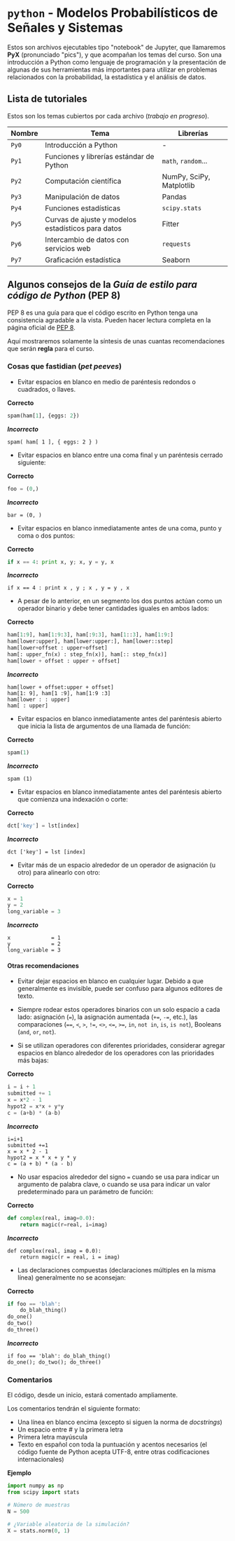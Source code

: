 # `python` - Modelos Probabilísticos de Señales y Sistemas

Estos son archivos ejecutables tipo "notebook" de Jupyter, que llamaremos **PyX** (pronunciado "pics"), y que acompañan los temas del curso. Son una introducción a Python como lenguaje de programación y la presentación de algunas de sus herramientas más importantes para utilizar en problemas relacionados con la probabilidad, la estadística y el análisis de datos.

## Lista de tutoriales

Estos son los temas cubiertos por cada archivo (*trabajo en progreso*).

| Nombre | Tema | Librerías |
| ------ | ---- | ---- |
| `Py0`  | Introducción a Python | - |
| `Py1`  | Funciones y librerías estándar de Python | `math`, `random`... |
| `Py2`  | Computación científica  | NumPy, SciPy, Matplotlib |
| `Py3`  | Manipulación de datos  | Pandas |
| `Py4`  | Funciones estadísticas | `scipy.stats` |
| `Py5`  | Curvas de ajuste y modelos estadísticos para datos | Fitter |
| `Py6`  | Intercambio de datos con servicios web | `requests` |
| `Py7`  | Graficación estadística  | Seaborn |

## Algunos consejos de la *Guía de estilo para código de Python* (PEP 8)

PEP 8 es una guía para que el código escrito en Python tenga una consistencia agradable a la vista. Pueden hacer lectura completa en la página oficial de [PEP 8](https://www.python.org/dev/peps/pep-0008/).

Aquí mostraremos solamente la síntesis de unas cuantas recomendaciones que serán **regla** para el curso.

### Cosas que fastidian (*pet peeves*)

* Evitar espacios en blanco en medio de paréntesis redondos o cuadrados, o llaves.

**Correcto**
```python
spam(ham[1], {eggs: 2})
```
***Incorrecto***
```
spam( ham[ 1 ], { eggs: 2 } )
```

* Evitar espacios en blanco entre una coma final y un paréntesis cerrado siguiente:

**Correcto**
```python
foo = (0,)
```
***Incorrecto***
```
bar = (0, )
```

* Evitar espacios en blanco inmediatamente antes de una coma, punto y coma o dos puntos:

**Correcto**
```python
if x == 4: print x, y; x, y = y, x
```
***Incorrecto***
```
if x == 4 : print x , y ; x , y = y , x
```

* A pesar de lo anterior, en un segmento los dos puntos actúan como un operador binario y debe tener cantidades iguales en ambos lados:

**Correcto**
```python
ham[1:9], ham[1:9:3], ham[:9:3], ham[1::3], ham[1:9:]
ham[lower:upper], ham[lower:upper:], ham[lower::step]
ham[lower+offset : upper+offset]
ham[: upper_fn(x) : step_fn(x)], ham[:: step_fn(x)]
ham[lower + offset : upper + offset]
```
***Incorrecto***
```
ham[lower + offset:upper + offset]
ham[1: 9], ham[1 :9], ham[1:9 :3]
ham[lower : : upper]
ham[ : upper]
```

* Evitar espacios en blanco inmediatamente antes del paréntesis abierto que inicia la lista de argumentos de una llamada de función:

**Correcto**
```python
spam(1)
```
***Incorrecto***
```
spam (1)
```

* Evitar espacios en blanco inmediatamente antes del paréntesis abierto que comienza una indexación o corte:

**Correcto**
```python
dct['key'] = lst[index]
```
***Incorrecto***
```
dct ['key'] = lst [index]
```

* Evitar más de un espacio alrededor de un operador de asignación (u otro) para alinearlo con otro:

**Correcto**
```python
x = 1
y = 2
long_variable = 3
```
***Incorrecto***
```
x             = 1
y             = 2
long_variable = 3
```

#### Otras recomendaciones

* Evitar dejar espacios en blanco en cualquier lugar. Debido a que generalmente es invisible, puede ser confuso para algunos editores de texto.

* Siempre rodear estos operadores binarios con un solo espacio a cada lado: asignación (`=`), la asignación aumentada (`+=`, `-=`, etc.), las comparaciones (`==`, `<`, `>`, `!=`, `<>`, `<=`, `>=`, `in`, `not in`, `is`, `is not`), Booleans (`and`, `or`, `not`).

* Si se utilizan operadores con diferentes prioridades, considerar agregar espacios en blanco alrededor de los operadores con las prioridades más bajas:

**Correcto**
```python
i = i + 1
submitted += 1
x = x*2 - 1
hypot2 = x*x + y*y
c = (a+b) * (a-b)
```
***Incorrecto***
```
i=i+1
submitted +=1
x = x * 2 - 1
hypot2 = x * x + y * y
c = (a + b) * (a - b)
```

* No usar espacios alrededor del signo `=` cuando se usa para indicar un argumento de palabra clave, o cuando se usa para indicar un valor predeterminado para un parámetro de función:

**Correcto**
```python
def complex(real, imag=0.0):
    return magic(r=real, i=imag)
```
***Incorrecto***
```
def complex(real, imag = 0.0):
    return magic(r = real, i = imag)
```

* Las declaraciones compuestas (declaraciones múltiples en la misma línea) generalmente no se aconsejan:

**Correcto**
```python
if foo == 'blah':
    do_blah_thing()
do_one()
do_two()
do_three()
```
***Incorrecto***
```
if foo == 'blah': do_blah_thing()
do_one(); do_two(); do_three()
```

### Comentarios

El código, desde un inicio, estará comentado ampliamente.

Los comentarios tendrán el siguiente formato:

* Una línea en blanco encima (excepto si siguen la norma de *docstrings*)
* Un espacio entre \# y la primera letra
* Primera letra mayúscula
* Texto en español con toda la puntuación y acentos necesarios (el código fuente de Python acepta UTF-8, entre otras codificaciones internacionales)

**Ejemplo**

```python
import numpy as np
from scipy import stats

# Número de muestras
N = 500

# ¿Variable aleatoria de la simulación?
X = stats.norm(0, 1)
```